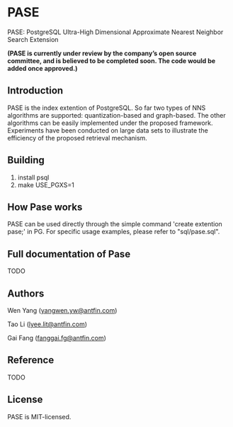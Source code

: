 # PASE

PASE: PostgreSQL Ultra-High Dimensional Approximate Nearest Neighbor Search Extension

**(PASE is currently under review by the company’s open source committee, and is believed to be completed soon. The code  would be added once approved.)**


## Introduction
PASE is the index extention  of PostgreSQL. So far two types of NNS algorithms are supported: quantization-based and graph-based. The other algorithms can be easily implemented under the proposed framework. Experiments have been conducted on large data sets to illustrate the efficiency of the proposed retrieval mechanism.

## Building

1. install psql
2. make USE_PGXS=1

## How Pase works

PASE can be used directly through the simple command 'create extention pase;' in PG. For specific usage examples, please refer to "sql/pase.sql".


## Full documentation of Pase

TODO

## Authors
Wen Yang (yangwen.yw@antfin.com)

Tao Li (lyee.lit@antfin.com)

Gai Fang (fanggai.fg@antfin.com)

## Reference

TODO


## License
PASE is MIT-licensed.
